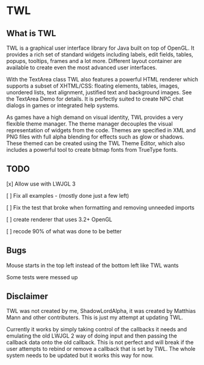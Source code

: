 # TWL

## What is TWL

TWL is a graphical user interface library for Java built on top of OpenGL. It provides a rich set of standard widgets including labels, edit fields, tables, popups, tooltips, frames and a lot more. Different layout container are available to create even the most advanced user interfaces.

With the TextArea class TWL also features a powerful HTML renderer which supports a subset of XHTML/CSS: floating elements, tables, images, unordered lists, text alignment, justified text and background images. See the TextArea Demo for details. It is perfectly suited to create NPC chat dialogs in games or integrated help systems.

As games have a high demand on visual identity, TWL provides a very flexible theme manager. The theme manager decouples the visual representation of widgets from the code. Themes are specified in XML and PNG files with full alpha blending for effects such as glow or shadows. These themed can be created using the TWL Theme Editor, which also includes a powerful tool to create bitmap fonts from TrueType fonts.

## TODO

[x] Allow use with LWJGL 3

[ ] Fix all examples - (mostly done just a few left)

[ ] Fix the test that broke when formatting and removing unneeded imports

[ ] create renderer that uses 3.2+ OpenGL

[ ] recode 90% of what was done to be better

## Bugs

Mouse starts in the top left instead of the bottom left like TWL wants

Some tests were messed up

## Disclaimer

TWL was not created by me, ShadowLordAlpha, it was created by Matthias Mann and other contributers. This is just my attempt at updating TWL. 

Currently it works by simply taking control of the callbacks it needs and emulating the old LWJGL 2 way of doing input and then passing the callback data onto the old callback. This is not perfect and will break if the user attempts to rebind or remove a callback that is set by TWL. The whole system needs to be updated but it works this way for now.
